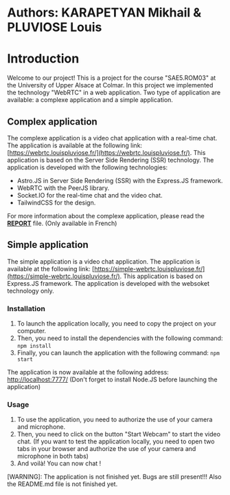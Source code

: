 # Authors: KARAPETYAN Mikhail & PLUVIOSE Louis 

# Introduction
Welcome to our project! This is a project for the course "SAE5.ROM03" at the University of Upper Alsace at Colmar.
In this project we implemented the technology "WebRTC" in a web application. Two type of application are available: a complexe application and a simple application. 

## Complex application
The complexe application is a video chat application with a real-time chat. The application is available at the following link: [https://webrtc.louispluviose.fr/](https://webrtc.louispluviose.fr/). 
This application is based on the Server Side Rendering (SSR) technology. The application is developed with the following technologies:
- Astro.JS in Server Side Rendering (SSR) with the Express.JS framework. 
- WebRTC with the PeerJS library.
- Socket.IO for the real-time chat and the video chat.
- TailwindCSS for the design.

For more information about the complexe application, please read the [**REPORT**](rapport/rapportSAE5.ROM3.pdf) file. (Only available in French)

## Simple application
The simple application is a video chat application. The application is available at the following link: [https://simple-webrtc.louispluviose.fr/](https://simple-webrtc.louispluviose.fr/).
This application is based on Express.JS framework. The application is developed with the websoket technology only. 

### Installation
1. To launch the application locally, you need to copy the project on your computer. 
2. Then, you need to install the dependencies with the following command: `npm install`
3. Finally, you can launch the application with the following command: `npm start`

The application is now available at the following address: [http://localhost:7777/](http://localhost:7777/)
(Don't forget to install Node.JS before launching the application)

### Usage 
1. To use the application, you need to authorize the use of your camera and microphone.
2. Then, you need to click on the button "Start Webcam" to start the video chat. (If you want to test the application locally, you need to open two tabs in your browser and authorize the use of your camera and microphone in both tabs)
3. And voilà! You can now chat !

[WARNING]: The application is not finished yet. Bugs are still present!!! Also the README.md file is not finished yet.
